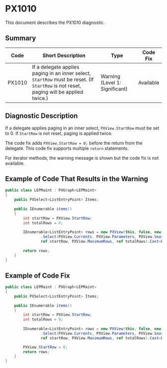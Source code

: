 # PX1010
This document describes the PX1010 diagnostic.

## Summary

| Code   | Short Description                                                                                                                      | Type                           | Code Fix  | 
| ------ | -------------------------------------------------------------------------------------------------------------------------------------- | ------------------------------ | --------- | 
| PX1010 | If a delegate applies paging in an inner select, `StartRow` must be reset. (If `StartRow` is not reset, paging will be applied twice.) | Warning (Level 1: Significant) | Available | 

## Diagnostic Description
If a delegate applies paging in an inner select, `PXView.StartRow` must be set to 0. If `StartRow` is not reset, paging is applied twice.

The code fix adds `PXView.StartRow = 0;` before the return from the delegate. This code fix supports multiple `return` statements.

For iterator methods, the warning message is shown but the code fix is not available.

## Example of Code That Results in the Warning

```C#
public class LEPMaint : PXGraph<LEPMaint>
{
    public PXSelect<ListEntryPoint> Items;
  
    public IEnumerable items()
    {
        int startRow = PXView.StartRow;
        int totalRows = 0;
  
        IEnumerable<ListEntryPoint> rows = new PXView(this, false, new Select<ListEntryPoint>()) // The PX1010 warning is displayed for this line.
                .Select(PXView.Currents, PXView.Parameters, PXView.Searches, PXView.SortColumns, PXView.Descendings, PXView.Filters,
                ref startRow, PXView.MaximumRows, ref totalRows).Cast<ListEntryPoint>();
  
        return rows;
    }
}
```

## Example of Code Fix

```C#
public class LEPMaint : PXGraph<LEPMaint>
{
    public PXSelect<ListEntryPoint> Items;
  
    public IEnumerable items()
    {
        int startRow = PXView.StartRow;
        int totalRows = 0;
  
        IEnumerable<ListEntryPoint> rows = new PXView(this, false, new Select<ListEntryPoint>())
                .Select(PXView.Currents, PXView.Parameters, PXView.Searches, PXView.SortColumns, PXView.Descendings, PXView.Filters,
                ref startRow, PXView.MaximumRows, ref totalRows).Cast<ListEntryPoint>();

        PXView.StartRow = 0;  
        return rows;
    }
}
```